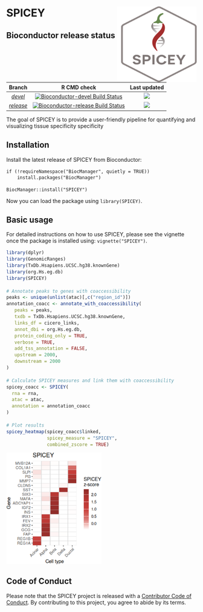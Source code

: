 # SPICEY <img src="man/figures/SPICEY_LOGO_LIGHT.svg" width="200px" height="200px" align="right" style="padding-left:10px;background-color:white;"/>

<!-- badges: start -->

<!-- badges: end -->

## Bioconductor release status

| Branch | R CMD check | Last updated |
|:------------------------:|:------------------------:|:-------------------:|
| [*devel*](http://bioconductor.org/packages/devel/bioc/html/SPICEY.html) | [![Bioconductor-devel Build Status](http://bioconductor.org/shields/build/devel/bioc/SPICEY.svg)](http://bioconductor.org/checkResults/devel/bioc-LATEST/SPICEY) | ![](http://bioconductor.org/shields/lastcommit/devel/bioc/SPICEY.svg) |
| [*release*](http://bioconductor.org/packages/release/bioc/html/SPICEY.html) | [![Bioconductor-release Build Status](http://bioconductor.org/shields/build/release/bioc/SPICEY.svg)](http://bioconductor.org/checkResults/release/bioc-LATEST/SPICEY) | ![](http://bioconductor.org/shields/lastcommit/release/bioc/SPICEY.svg) |

The goal of SPICEY is to provide a user-friendly pipeline for quantifying and visualizing tissue specificity specificity

## Installation

Install the latest release of SPICEY from Bioconductor:

```{r install, eval=FALSE, echo=TRUE}
if (!requireNamespace("BiocManager", quietly = TRUE))
    install.packages("BiocManager")

BiocManager::install("SPICEY")
```

Now you can load the package using `library(SPICEY)`.

## Basic usage

For detailed instructions on how to use SPICEY, please see the vignette once the package is installed using: `vignette("SPICEY")`.

``` r
library(dplyr)
library(GenomicRanges)
library(TxDb.Hsapiens.UCSC.hg38.knownGene)
library(org.Hs.eg.db)
library(SPICEY)

# Annotate peaks to genes with coaccessibility
peaks <- unique(unlist(atac)[,c("region_id")])
annotation_coacc <- annotate_with_coaccessibility(
   peaks = peaks,
   txdb = TxDb.Hsapiens.UCSC.hg38.knownGene,
   links_df = cicero_links,
   annot_dbi = org.Hs.eg.db,
   protein_coding_only = TRUE,
   verbose = TRUE,
   add_tss_annotation = FALSE,
   upstream = 2000,
   downstream = 2000
)

# Calculate SPICEY measures and link them with coaccessibility
spicey_coacc <- SPICEY(
  rna = rna,
  atac = atac,
  annotation = annotation_coacc
)

# Plot results
spicey_heatmap(spicey_coacc$linked, 
               spicey_measure = "SPICEY",
               combined_zscore = TRUE)
```

<img src="man/figures/README-SPICEY_combined_plot.png" width="50%" />

## Code of Conduct

Please note that the SPICEY project is released with a [Contributor Code of Conduct](https://contributor-covenant.org/version/2/0/CODE_OF_CONDUCT.html). By contributing to this project, you agree to abide by its terms.
